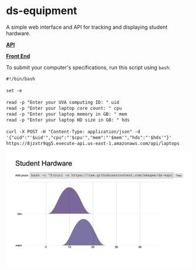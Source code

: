 # ds-equipment

A simple web interface and API for tracking and displaying student hardware.

[**API**](https://8jzxtr9qg5.execute-api.us-east-1.amazonaws.com/api/)

[**Front End**](https://d2j6tmlma43t81.cloudfront.net/)

To submit your computer's specifications, run this script using `bash`:

    #!/bin/bash

    set -e

    read -p "Enter your UVA computing ID: " uid
    read -p "Enter your laptop core count: " cpu
    read -p "Enter your laptop memory in GB: " mem
    read -p "Enter your laptop HD size in GB: " hds

    curl -X POST -H "Content-Type: application/json" -d '{"uid":"'$uid'","cpu":"'$cpu'","mem":"'$mem'","hds":"'$hds'"}' https://8jzxtr9qg5.execute-api.us-east-1.amazonaws.com/api/laptops


![Image of Plot](images/plot.png)
